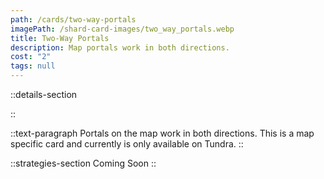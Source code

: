 ```yaml
---
path: /cards/two-way-portals
imagePath: /shard-card-images/two_way_portals.webp
title: Two-Way Portals
description: Map portals work in both directions.
cost: "2"
tags: null
---
```


::details-section

::

::text-paragraph
Portals on the map work in both directions. This is a map specific card and currently is only available on Tundra.
::

::strategies-section
Coming Soon
::
